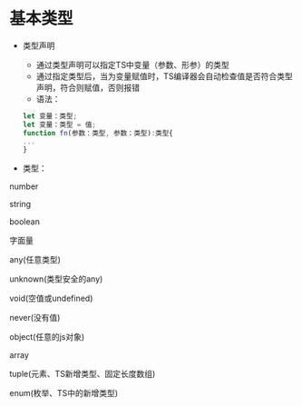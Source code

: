 # 基本类型

- 类型声明

  - 通过类型声明可以指定TS中变量（参数、形参）的类型
  - 通过指定类型后，当为变量赋值时，TS编译器会自动检查值是否符合类型声明，符合则赋值，否则报错
  - 语法：

  ```js
  let 变量：类型;
  let 变量：类型 = 值;
  function fn(参数：类型, 参数：类型):类型{
  ...
  }
  ```

- 类型：

number

string

boolean

字面量

any(任意类型)

unknown(类型安全的any)

void(空值或undefined)

never(没有值)

object(任意的js对象)

array

tuple(元素、TS新增类型、固定长度数组)

enum(枚举、TS中的新增类型)



